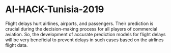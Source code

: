 # AI-HACK-Tunisia-2019
Flight delays hurt airlines, airports, and passengers. Their prediction is crucial during the decision-making process for all players of commercial aviation. So, the development of accurate prediction models for flight delays will be very beneficial to prevent delays in such cases based on the airlines flight data.
